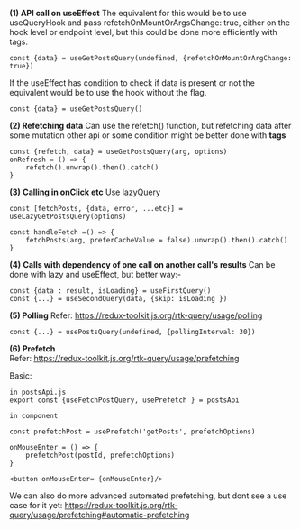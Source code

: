 

**(1) API call on useEffect**
The equivalent for this would be to  use useQueryHook and pass refetchOnMountOrArgsChange: true, either on the hook level or endpoint level, but this could be done more efficiently with tags.

```
const {data} = useGetPostsQuery(undefined, {refetchOnMountOrArgChange: true})
```

If the useEffect has condition to check if data is present or not the equivalent would be to use the hook without the flag. 

```
const {data} = useGetPostsQuery()
```


**(2) Refetching data**
Can use the refetch() function, but refetching data after some mutation other api or some condition might be better done with **tags**
```
const {refetch, data} = useGetPostsQuery(arg, options)
onRefresh = () => {
	refetch().unwrap().then().catch()
}

```

**(3)** **Calling in onClick etc** 
Use lazyQuery

```
const [fetchPosts, {data, error, ...etc}] = useLazyGetPostsQuery(options)

const handleFetch =() => {
	fetchPosts(arg, preferCacheValue = false).unwrap().then().catch()
}
```

**(4)** **Calls with dependency of one call on another call's results**
Can be done with lazy and useEffect, but better way:- 

```
const {data : result, isLoading} = useFirstQuery()
const {...} = useSecondQuery(data, {skip: isLoading }) 
```

**(5) Polling**
Refer: https://redux-toolkit.js.org/rtk-query/usage/polling
```
const {...} = usePostsQuery(undefined, {pollingInterval: 30})
```

**(6) Prefetch**  
Refer: https://redux-toolkit.js.org/rtk-query/usage/prefetching

Basic:
```
in postsApi.js
export const {useFetchPostQuery, usePrefetch } = postsApi

in component

const prefetchPost = usePrefetch('getPosts', prefetchOptions)

onMouseEnter = () => {
	prefetchPost(postId, prefetchOptions)
}

<button onMouseEnter= {onMouseEnter}/>

```

We can also do more advanced automated prefetching, but dont see a use case for it yet: https://redux-toolkit.js.org/rtk-query/usage/prefetching#automatic-prefetching
